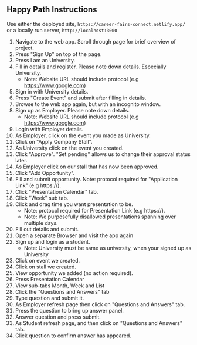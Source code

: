 ## Happy Path Instructions

Use either the deployed site, `https://career-fairs-connect.netlify.app/` or a locally run server, `http://localhost:3000`

1. Navigate to the web app. Scroll through page for brief overview of project. 
2. Press "Sign Up" on top of the page.
3. Press I am an University.
4. Fill in details and register. Please note down details. Especially University. 
    * Note: Website URL should include protocol (e.g https://www.google.com)
6. Sign in with University details.
7. Press "Create Event" and submit after filling in details. 
8. Browse to the web app again, but with an incognito window.
9. Sign up as Employer. Please note down details. 
    * Note: Website URL should include protocol (e.g https://www.google.com)
11. Login with Employer details.
12. As Employer, click on the event you made as University.
13. Click on "Apply Company Stall".
14. As University click on the event you created.
15. Click "Approve". "Set pending" allows us to change their approval status later.
16. As Employer click on our stall that has now been approved.
17. Click "Add Opportunity".
18. Fill and submit opportunity. Note: protocol required for "Application Link" (e.g https://).
19. Click "Presentation Calendar" tab.
20. Click "Week" sub tab.
21. Click and drag time you want presentation to be. 
    * Note: protocol required for Presentation Link (e.g https://). 
    * Note: We purposefully disallowed presentations spanning over multiple days.
23. Fill out details and submit.
24. Open a separate Browser and visit the app again
25. Sign up and login as a student. 
    * Note: University must be same as university, when your signed up as University
27. Click on event we created.
28. Click on stall we created.
29. View opportunity we added (no action required).
30. Press Presentation Calendar
31. View sub-tabs Month, Week and List	
32. Click the "Questions and Answers" tab
33. Type question and submit it.
34. As Employer refresh page then click on "Questions and Answers" tab.
35. Press the question to bring up answer panel.
36. Answer question and press submit.
37. As Student refresh page, and then click on "Questions and Answers" tab.
38. Click question to confirm answer has appeared.
